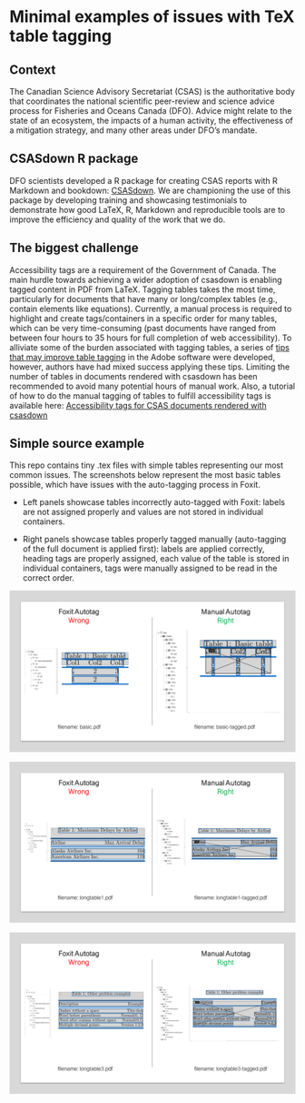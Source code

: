 # Minimal examples of issues with TeX table tagging

## Context
The Canadian Science Advisory Secretariat (CSAS) is the authoritative body that coordinates the national scientific peer-review and science advice process for Fisheries and Oceans Canada (DFO). Advice might relate to the state of an ecosystem, the impacts of a human activity, the effectiveness of a mitigation strategy, and many other areas under DFO’s mandate.

## CSASdown R package
DFO scientists developed a R package for creating CSAS reports with R Markdown and bookdown: [CSASdown](https://github.com/pbs-assess/csasdown). We are championing the use of this package by developing training and showcasing testimonials to demonstrate how good LaTeX, R, Markdown and reproducible tools are to improve the efficiency and quality of the work that we do.

## The biggest challenge
Accessibility tags are a requirement of the Government of Canada. The main hurdle towards achieving a wider adoption of csasdown is enabling tagged content in PDF from LaTeX. Tagging tables takes the most time, particularly for documents that have many or long/complex tables (e.g., contain elements like equations). Currently, a manual process is required to highlight and create tags/containers in a specific order for many tables, which can be very time-consuming (past documents have ranged from between four hours to 35 hours for full completion of web accessibility). To alliviate some of the burden associated with tagging tables, a series of [tips that may improve table tagging](https://github.com/pbs-assess/csasdown/wiki/Table-tagging-for-the-PDF) in the Adobe software were developed, however, authors have had mixed success applying these tips. Limiting the number of tables in documents rendered with csasdown has been recommended to avoid many potential hours of manual work. Also, a tutorial of how to do the manual tagging of tables to fulfill accessibility tags is available here: [Accessibility tags for CSAS documents rendered with csasdown](https://www.youtube.com/watch?v=lJYOu2He0Wo)
 
## Simple source example
This repo contains tiny .tex files with simple tables representing our most common issues. The screenshots below represent the most basic tables possible, which have issues with the auto-tagging process in Foxit. 

- Left panels showcase tables incorrectly auto-tagged with Foxit: labels are not assigned properly and values are not stored in individual containers. 

- Right panels showcase tables properly tagged manually (auto-tagging of the full document is applied first): labels are applied correctly, heading tags are properly assigned, each value of the table is stored in individual containers, tags were manually assigned to be read in the correct order.

![basic](vignettes/basic.PNG)

![longtable1](vignettes/longtable1.PNG)

![longtable3](vignettes/longtable3.PNG)
